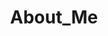 ---
title: "About_Me"
layout: "about"  # This forces Hugo to use the correct template
type: "section"
---